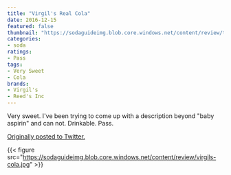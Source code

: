 ```yaml
---
title: "Virgil's Real Cola"
date: 2016-12-15
featured: false
thumbnail: "https://sodaguideimg.blob.core.windows.net/content/review/thumbs/virgils-cola.jpg"
categories:
- soda
ratings:
- Pass
tags:
- Very Sweet
- Cola
brands:
- Virgil's
- Reed's Inc
---
```


Very sweet. I've been trying to come up with a description beyond "baby aspirin" and can not. Drinkable. Pass.

[Originally posted to Twitter.](https://twitter.com/Cavorter/status/809542582397235201)

{{< figure src="https://sodaguideimg.blob.core.windows.net/content/review/virgils-cola.jpg" >}}
